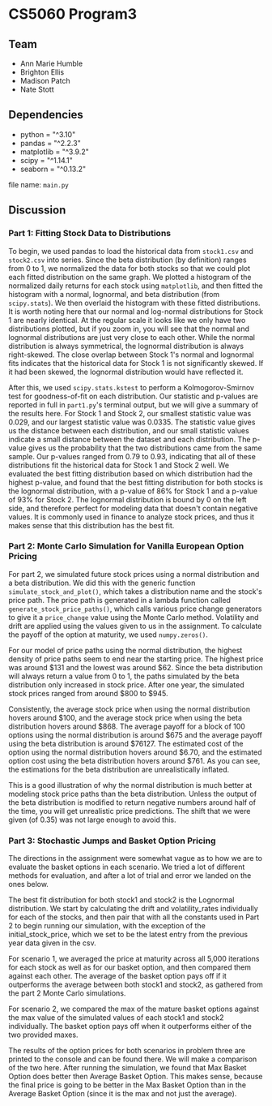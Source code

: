 # CS5060 Program3

## Team
- Ann Marie Humble
- Brighton Ellis
- Madison Patch
- Nate Stott

## Dependencies

* python = "^3.10"
* pandas = "^2.2.3"
* matplotlib = "^3.9.2"
* scipy = "^1.14.1"
* seaborn = "^0.13.2"

file name: `main.py`

## Discussion

### Part 1: Fitting Stock Data to Distributions

To begin, we used pandas to load the historical data from `stock1.csv` and `stock2.csv` into series. Since the beta distribution (by definition) ranges from 0 to 1, we normalized the data for both stocks so that we could plot each fitted distribution on the same graph. We plotted a histogram of the normalized daily returns for each stock using `matplotlib`, and then fitted the histogram with a normal, lognormal, and beta distribution (from `scipy.stats`). We then overlaid the histogram with these fitted distributions. It is worth noting here that our normal and log-normal distributions for Stock 1 are nearly identical. At the regular scale it looks like we only have two distributions plotted, but if you zoom in, you will see that the normal and lognormal distributions are just very close to each other. While the normal distribution is always symmetrical, the lognormal distribution is always right-skewed. The close overlap between Stock 1's normal and lognormal fits indicates that the historical data for Stock 1 is not significantly skewed. If it had been skewed, the lognormal distribution would have reflected it.

After this, we used `scipy.stats.kstest` to perform a Kolmogorov-Smirnov test for goodness-of-fit on each distribution. Our statistic and p-values are reported in full in `part1.py`'s terminal output, but we will give a summary of the results here. For Stock 1 and Stock 2, our smallest statistic value was 0.029, and our largest statistic value was 0.0335. The statistic value gives us the distance between each distribution, and our small statistic values indicate a small distance between the dataset and each distribution. The p-value gives us the probability that the two distributions came from the same sample. Our p-values ranged from 0.79 to 0.93, indicating that all of these distributions fit the historical data for Stock 1 and Stock 2 well. We evaluated the best fitting distribution based on which distribution had the highest p-value, and found that the best fitting distribution for both stocks is the lognormal distribution, with a p-value of 86% for Stock 1 and a p-value of 93% for Stock 2. The lognormal distribution is bound by 0 on the left side, and therefore perfect for modeling data that doesn't contain negative values. It is commonly used in finance to analyze stock prices, and thus it makes sense that this distribution has the best fit.

### Part 2: Monte Carlo Simulation for Vanilla European Option Pricing

For part 2, we simulated future stock prices using a normal distribution and a beta distribution. We did this with the generic function `simulate_stock_and_plot()`, which takes a distribution name and the stock's price path. The price path is generated in a lambda function called `generate_stock_price_paths()`, which calls various price change generators to give it a `price_change` value using the Monte Carlo method. Volatility and drift are applied using the values given to us in the assignment. To calculate the payoff of the option at maturity, we used `numpy.zeros()`.

For our model of price paths using the normal distribution, the highest density of price paths seem to end near the starting price. The highest price was around $131 and the lowest was around $62. Since the beta distribution will always return a value from 0 to 1, the paths simulated by the beta distribution only increased in stock price. After one year, the simulated stock prices ranged from around $800 to $945.

Consistently, the average stock price when using the normal distribution hovers around $100, and the average stock price when using the beta distribution hovers around $868. The average payoff for a block of 100 options using the normal distribution is around $675 and the average payoff using the beta distribution is around $76127. The estimated cost of the option using the normal distribution hovers around $6.70, and the estimated option cost using the beta distribution hovers around $761. As you can see, the estimations for the beta distribution are unrealistically inflated.

This is a good illustration of why the normal distribution is much better at modeling stock price paths than the beta distribution. Unless the output of the beta distribution is modified to return negative numbers around half of the time, you will get unrealistic price predictions. The shift that we were given (of 0.35) was not large enough to avoid this.

### Part 3: Stochastic Jumps and Basket Option Pricing

The directions in the assignment were somewhat vague as to how we are to evaluate the basket options in each scenario. We tried a lot of different methods for evaluation, and after a lot of trial and error we landed on the ones below.

The best fit distribution for both stock1 and stock2 is the Lognormal distribution. We start by calculating the drift and volatility_rates individually for each of the stocks, and then pair that with all the constants used in Part 2 to begin running our simulation, with the exception of the initial_stock_price, which we set to be the latest entry from the previous year data given in the csv.

For scenario 1, we averaged the price at maturity across all 5,000 iterations for each stock as well as for our basket option, and then compared them against each other. The average of the basket option pays off if it outperforms the average between both stock1 and stock2, as gathered from the part 2 Monte Carlo simulations.

For scenario 2, we compared the max of the mature basket options against the max value of the simulated values of each stock1 and stock2 individually. The basket option pays off when it outperforms either of the two provided maxes.

The results of the option prices for both scenarios in problem three are printed to the console and can be found there. We will make a comparison of the two here. After running the simulation, we found that Max Basket Option does better then Average Basket Option. This makes sense, because the final price is going to be better in the Max Basket Option than in the Average Basket Option (since it is the max and not just the average).

